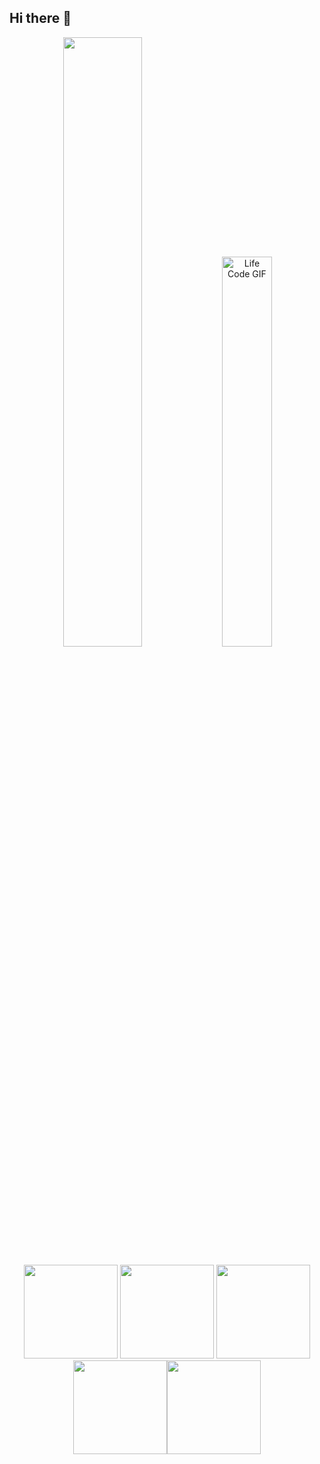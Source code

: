 ## Hi there 👋

<!--
**eleveyuan/eleveyuan** is a ✨ _special_ ✨ repository because its `README.md` (this file) appears on your GitHub profile.

Here are some ideas to get you started:

- 🔭 I’m currently working on ...
- 🌱 I’m currently learning ...
- 👯 I’m looking to collaborate on ...
- 🤔 I’m looking for help with ...
- 💬 Ask me about ...
- 📫 How to reach me: ...
- 😄 Pronouns: ...
- ⚡ Fun fact: ...
-->


<p align="center">
<img width="50%" src="https://github-readme-stats.vercel.app/api?username=eleveyuan&show_icons=true&hide_border=true" />
<img src="https://media3.giphy.com/media/v1.Y2lkPTc5MGI3NjExNnFzeHVqZ21seDVtYWhxaTV1MXZyZDhrajFpcGNpbTY2ajY0YjFpdiZlcD12MV9pbnRlcm5hbF9naWZfYnlfaWQmY3Q9Zw/ZVik7pBtu9dNS/giphy.gif" alt="Life Code GIF" width="40%">
</p>

<p align="center">
<img src="https://i.giphy.com/media/LMt9638dO8dftAjtco/200.webp" width="150"> <img src="https://media.giphy.com/media/SvFocn0wNMx0iv2rYz/giphy.gif" width ="150"/> <img src="https://i.giphy.com/media/KzJkzjggfGN5Py6nkT/200.webp" width="150"> <img src="https://i.giphy.com/media/IdyAQJVN2kVPNUrojM/200.webp" width="150"><img src="https://media.giphy.com/media/kH6CqYiquZawmU1HI6/giphy.gif" width ="150"/> 
</p>
